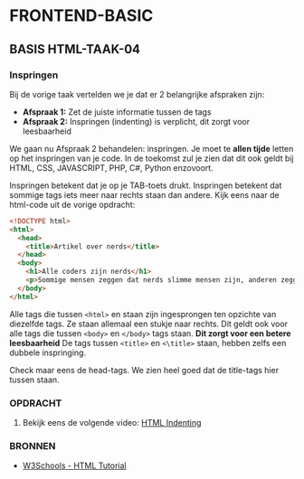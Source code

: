 # FRONTEND-BASIC

## BASIS HTML-TAAK-04

### Inspringen

Bij de vorige taak vertelden we je dat er 2 belangrijke afspraken zijn:

- __Afspraak 1:__ Zet de juiste informatie tussen de tags
- __Afspraak 2:__ Inspringen (indenting) is verplicht, dit zorgt voor leesbaarheid

We gaan nu Afspraak 2 behandelen: inspringen. Je moet te __allen tijde__ letten op het inspringen van je code. In de toekomst zul je zien dat dit ook geldt bij HTML, CSS, JAVASCRIPT, PHP, C#, Python enzovoort.

Inspringen betekent dat je op je TAB-toets drukt. Inspringen betekent dat sommige tags iets meer naar rechts staan dan andere.
Kijk eens naar de html-code uit de vorige opdracht:

```html
<!DOCTYPE html>
<html>
  <head>
    <title>Artikel over nerds</title>
  </head>
  <body>
    <h1>Alle coders zijn nerds</h1>
    <p>Sommige mensen zeggen dat nerds slimme mensen zijn, anderen zeggen dat nerds gewoon nieuwsgierige mensen zijn.</p>
  </body>
</html>
```

Alle tags die tussen `<html>` en </html> staan zijn ingesprongen ten opzichte van diezelfde tags. Ze staan allemaal een stukje naar rechts. Dit geldt ook voor alle tags die tussen `<body>` en `</body>` tags staan. __Dit zorgt voor een betere leesbaarheid__
De tags tussen `<title>` en `<\title>` staan, hebben zelfs een dubbele inspringing.

Check maar eens de head-tags. We zien heel goed dat de title-tags hier tussen staan.

### OPDRACHT

1. Bekijk eens de volgende video: [HTML Indenting](https://www.youtube.com/watch?v=FV2td6KJNVA)

### BRONNEN

- [W3Schools - HTML Tutorial](https://www.w3schools.com/html/)


<!--- ------------ DIT COMMENTAAR LATEN STAAN AUB ------------
------------------ ------------------------------ ------------
------------------ eagle ref:33208796
------------------ ------------------------------ ------------
------------------ DIT COMMENTAAR LATEN STAAN AUB -------- -->